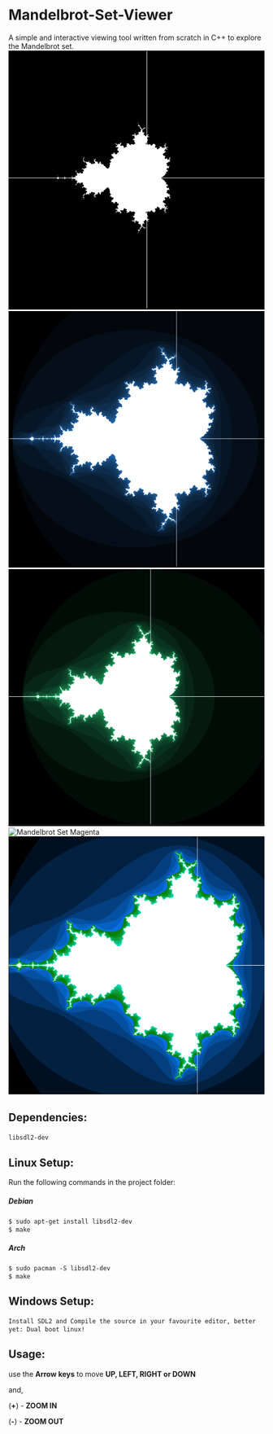 # Mandelbrot-Set-Viewer
A simple and interactive viewing tool written from scratch in C++ to explore the Mandelbrot set.
![Mandelbrot Set black and white](/screenshots/WOOOOOOOOOOOOOOOOOOOOOOOOOOOOOOOOOOWWWWWWWWWWWWWWWWW.png)
![Mandelbrot Set Blue](/screenshots/InBlue.png)
![Mandelbrot Set Green](/screenshots/InGreen.png)
![Mandelbrot Set Magenta](/screenshots/InMagenta.png)
![Mandelbrot Set in various colors](/screenshots/MoreColorfulMandelbrotSet.png)

## Dependencies:
`libsdl2-dev`

## Linux Setup:
Run the following commands in the project folder:

##### Debian
```
$ sudo apt-get install libsdl2-dev
$ make
```
##### Arch
```
$ sudo pacman -S libsdl2-dev
$ make
```
## Windows Setup:
```
Install SDL2 and Compile the source in your favourite editor, better yet: Dual boot linux!
```

## Usage:
  use the **Arrow keys** to move **UP, LEFT, RIGHT or DOWN**
  
  and,
  
  (**+**) - **ZOOM IN**
  
  (**-**) - **ZOOM OUT**
